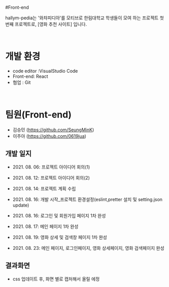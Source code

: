 #Front-end <br>

hallym-pedia는 '와챠피디아'를 모티브로 한림대학교 학생들이 모여 하는 프로젝트 첫번째 프로젝트로, [영화 추천 사이트] 입니다. <br>


<br>

# 개발 환경 
- code editor :VisualStudio Code
- Front-end: React
- 협업 : Git

<br>

# 팀원(Front-end)
- 김승민 (https://github.com/SeungMinK)
- 이주아 (https://github.com/0619jua)


## 개발 일지

- 2021\. 08. 06: 프로젝트 아이디어 회의(1)

- 2021\. 08. 12: 프로젝트 아이디어 회의(2)

- 2021\. 08. 14: 프로젝트 계획 수립 

- 2021\. 08. 16: 개발 시작_프로젝트 환경설정(eslint,pretter 설치 및 setting.json update)

- 2021\. 08. 16: 로그인 및 회원가입 페이지 1차 완성
 
- 2021\. 08. 17: 메인 페이지 1차 완성

- 2021\. 08. 19: 영화 상세 및 검색창 페이지 1차 완성

- 2021\. 08. 23: 메인 페이지, 로그인페이지, 영화 상세페이지, 영화 검색페이지 완성

## 결과화면

- css 업데이트 후, 화면 별로 캡처해서 올릴 에정








